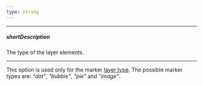 ```yaml
---
type: string
---
```

---
##### shortDescription
The type of the layer elements.

---
This option is used only for the marker [layer type](/api-reference/20%20Data%20Visualization%20Widgets/70%20dxVectorMap/7%20Map%20Elements/Layer/2%20Fields/type.md '/Documentation/ApiReference/Data_Visualization_Widgets/dxVectorMap/Map_Elements/Layer/Fields/#type'). The possible marker types are: *"dot"*, *"bubble"*, *"pie"* and *"image"*.